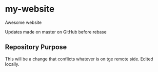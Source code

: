 # my-website

Awesome website

Updates made on master on GitHub before rebase

## Repository Purpose

This will be a change that conflicts whatever is on tge remote side. Edited locally.
